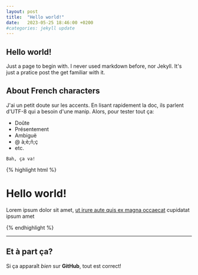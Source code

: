 ```yaml
---
layout: post
title:  "Hello world!"
date:   2023-05-25 18:46:00 +0200
#categories: jekyll update
---
```


## Hello world!

Just a page to begin with.
I never used markdown before, nor Jekyll. It's just a pratice post the get familiar with it.

## About French characters

J'ai un petit doute sur les accents. En lisant rapidement la doc, ils parlent d'UTF-8 qui a besoin d'une manip. Alors, pour tester tout ça:

- Doûte
- Présentement
- Ambiguë
- @ à;è;ñ;ç
- etc.

`Bah, ça va!`

{% highlight html %}
<div>
  <h1>Hello world!</h1>
  <p>Lorem ipsum dolor sit amet, <a href="#">ut irure aute quis ex magna occaecat</a> cupidatat ipsum amet</p>
</div>
{% endhighlight %}

___

## Et à part ça?
Si ça apparaît *bien* sur **GitHub**, tout est correct!